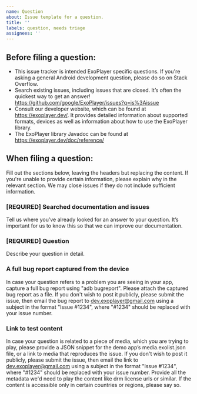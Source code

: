 ```yaml
---
name: Question
about: Issue template for a question.
title: ''
labels: question, needs triage
assignees: ''
---
```


Before filing a question:
-----------------------
- This issue tracker is intended ExoPlayer specific questions. If you're asking
  a general Android development question, please do so on Stack Overflow.
- Search existing issues, including issues that are closed. It’s often the
  quickest way to get an answer!
  https://github.com/google/ExoPlayer/issues?q=is%3Aissue
- Consult our developer website, which can be found at https://exoplayer.dev/.
  It provides detailed information about supported formats, devices as well as
  information about how to use the ExoPlayer library.
- The ExoPlayer library Javadoc can be found at
  https://exoplayer.dev/doc/reference/

When filing a question:
-----------------------
Fill out the sections below, leaving the headers but replacing the content. If
you're unable to provide certain information, please explain why in the relevant
section. We may close issues if they do not include sufficient information.

### [REQUIRED] Searched documentation and issues
Tell us where you’ve already looked for an answer to your question. It’s
important for us to know this so that we can improve our documentation.

### [REQUIRED] Question
Describe your question in detail.

### A full bug report captured from the device
In case your question refers to a problem you are seeing in your app, capture a
full bug report using "adb bugreport". Please attach the captured bug report as
a file. If you don't wish to post it publicly, please submit the issue, then
email the bug report to dev.exoplayer@gmail.com using a subject in the format
"Issue #1234", where "#1234" should be replaced with your issue number.

### Link to test content
In case your question is related to a piece of media, which you are trying to
play, please provide a JSON snippet for the demo app’s media.exolist.json file,
or a link to media that reproduces the issue. If you don't wish to post it
publicly, please submit the issue, then email the link to
dev.exoplayer@gmail.com using a subject in the format "Issue #1234", where
"#1234" should be replaced with your issue number. Provide all the metadata we'd
need to play the content like drm license urls or similar. If the content is
accessible only in certain countries or regions, please say so.

<!-- DO NOT DELETE
validate_template=true
template_path=.github/ISSUE_TEMPLATE/question.md
-->
